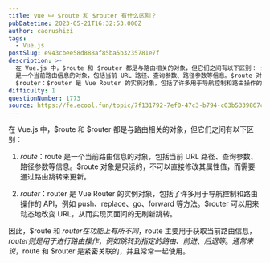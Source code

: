 ```yaml
---
title: vue 中 $route 和 $router 有什么区别？
pubDatetime: 2023-05-21T16:32:53.000Z
author: caorushizi
tags:
  - Vue.js
postSlug: e943cbee58d888af85ba5b3235781e7f
description: >-
  在 Vue.js 中，$route 和 $router 都是与路由相关的对象，但它们之间有以下区别： $route：$route
  是一个当前路由信息的对象，包括当前 URL 路径、查询参数、路径参数等信息。$route 对象是只读的，不可以直接修改其属性值，而需要通过路由跳转来更新。
  $router：$router 是 Vue Router 的实例对象，包括了许多用于导航控制和路由操作的 API，
difficulty: 1
questionNumber: 1773
source: https://fe.ecool.fun/topic/7f131792-7ef0-47c3-b794-c03b5339867c
---
```


在 Vue.js 中，$route 和 $router 都是与路由相关的对象，但它们之间有以下区别：

1. $route：$route 是一个当前路由信息的对象，包括当前 URL 路径、查询参数、路径参数等信息。$route 对象是只读的，不可以直接修改其属性值，而需要通过路由跳转来更新。

2. $router：$router 是 Vue Router 的实例对象，包括了许多用于导航控制和路由操作的 API，例如 push、replace、go、forward 等方法。$router 可以用来动态地改变 URL，从而实现页面间的无刷新跳转。

因此，$route 和 $router 在功能上有所不同，$route 主要用于获取当前路由信息，$router 则是用于进行路由操作，例如跳转到指定的路由、前进、后退等。通常来说，$route 和 $router 是紧密关联的，并且常常一起使用。
